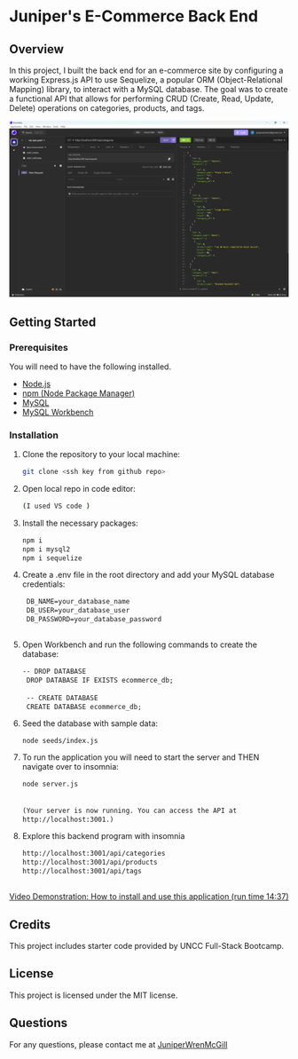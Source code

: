 # Juniper's E-Commerce Back End

## Overview

In this project, I built the back end for an e-commerce site by configuring a working Express.js API to use Sequelize, a popular ORM (Object-Relational Mapping) library, to interact with a MySQL database. The goal was to create a functional API that allows for performing CRUD (Create, Read, Update, Delete) operations on categories, products, and tags.


![Application Screenshot](img/Finished.png)


## Getting Started

### Prerequisites

You will need to have the following installed. 

- [Node.js](https://nodejs.org/)
- [npm (Node Package Manager)](https://www.npmjs.com/)
- [MySQL](https://www.mysql.com/)
- [MySQL Workbench](https://www.mysql.com/products/workbench/)

### Installation

1. Clone the repository to your local machine:

   ```bash
   git clone <ssh key from github repo>

2. Open local repo in code editor:

   ```bash
   (I used VS code )

3. Install the necessary packages:

   ```integrated terminal 
   npm i
   npm i mysql2
   npm i sequelize 

4. Create a .env file in the root directory and add your MySQL database credentials:


   ```env
    DB_NAME=your_database_name
    DB_USER=your_database_user
    DB_PASSWORD=your_database_password


5. Open Workbench and run the following commands to create the database:

   ```workbench
   -- DROP DATABASE
    DROP DATABASE IF EXISTS ecommerce_db;

    -- CREATE DATABASE
    CREATE DATABASE ecommerce_db;

6. Seed the database with sample data:

   ```integrated terminal 
   node seeds/index.js

5. To run the application you will need to start the server and THEN navigate over to insomnia:

   ```integrated terminal 
   node server.js 


   (Your server is now running. You can access the API at http://localhost:3001.)

6. Explore this backend program with insomnia
   ``` insomnia
   http://localhost:3001/api/categories
   http://localhost:3001/api/products
   http://localhost:3001/api/tags

   
[Video Demonstration: How to install and use this application (run time 14:37)]([https://drive.google.com/file/d/1ITeqT2yn9MVW296IuBpRRbtV7zGEr-ZV/view](https://drive.google.com/file/d/1Qm9iHSJTSYcPH2uw8vXzzUKeDoYlXRQg/view))

## Credits
This project includes starter code provided by UNCC Full-Stack Bootcamp.

## License
This project is licensed under the MIT license. 

## Questions
For any questions, please contact me at [JuniperWrenMcGill](https://github.com/JuniperWrenMcGill)
